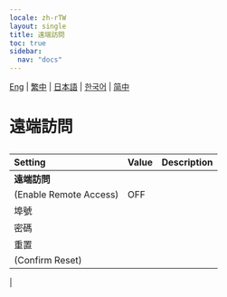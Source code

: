 ```yaml
---
locale: zh-rTW
layout: single
title: 遠端訪問
toc: true
sidebar:
  nav: "docs"
---
```

[Eng](/dancexr/menu/2025.4/system/remote_access) | [繁中](/tw/dancexr/menu/2025.4/system/remote_access) | [日本語](/jp/dancexr/menu/2025.4/system/remote_access) | [한국어](/kr/dancexr/menu/2025.4/system/remote_access) | [简中](/zh/dancexr/menu/2025.4/system/remote_access)

# 遠端訪問

## 

| Setting | Value | Description |
| :--- | --- | :--- |
|**遠端訪問** | | 
| (Enable Remote Access) | OFF | 
| 埠號 || 
| 密碼 || 
| 重置 || 
| (Confirm Reset) || 
|
